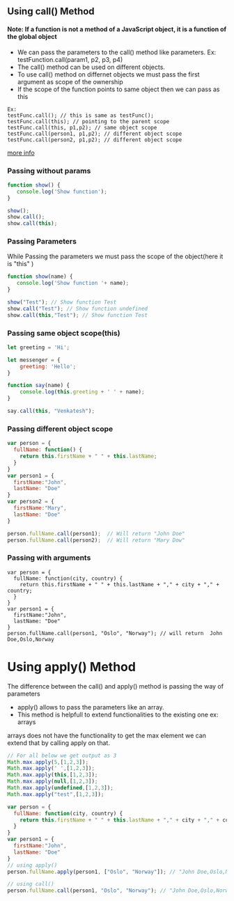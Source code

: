 ## Using call() Method
#### Note: If a function is not a method of a JavaScript object, it is a function of the global object
* We can pass the parameters to the call() method like parameters. Ex: testFunction.call(param1, p2, p3, p4)
* The call() method can be used on different objects.
* To use call() method on differnet objects we must pass the first argument as scope of the ownership
* If the scope of the function points to same object then we can pass as this
```jaascript
Ex: 
testFunc.call(); // this is same as testFunc();
testFunc.call(this); // pointing to the parent scope
testFunc.call(this, p1,p2); // same object scope
testFunc.call(person1, p1,p2); // different object scope
testFunc.call(person2, p1,p2); // different object scope
```
[more info](https://www.w3schools.com/js/js_function_call.asp)

### Passing without params
```javascript
function show() {
   console.log('Show function');
}

show();
show.call();
show.call(this);
```
### Passing Parameters
While Passing the parameters we must pass the scope of the object(here it is "this" )
```javascript
function show(name) {
   console.log('Show function '+ name);
}

show("Test"); // Show function Test
show.call("Test"); // Show function undefined
show.call(this,"Test"); // Show function Test
```
### Passing same object scope(this)
```javascript
let greeting = 'Hi';

let messenger = {
    greeting: 'Hello';
}

function say(name) {
    console.log(this.greeting + ' ' + name);
}

say.call(this, "Venkatesh");
```

### Passing different object scope
```javascript
var person = {
  fullName: function() {
    return this.firstName + " " + this.lastName;
  }
}
var person1 = {
  firstName:"John",
  lastName: "Doe"
}
var person2 = {
  firstName:"Mary",
  lastName: "Doe"
}

person.fullName.call(person1);  // Will return "John Doe"
person.fullName.call(person2);  // Will return "Mary Dow"
```
### Passing with arguments
```javscript
var person = {
  fullName: function(city, country) {
    return this.firstName + " " + this.lastName + "," + city + "," + country;
  }
}
var person1 = {
  firstName:"John",
  lastName: "Doe"
}
person.fullName.call(person1, "Oslo", "Norway"); // will return  John Doe,Oslo,Norway
```

# Using apply() Method
The difference between the call() and apply() method is passing the way of parameters

* apply() allows to pass the parameters like an array.
* This method is helpfull to extend functionalities to the existing one ex: arrays

arrays does not have the functionality to get the max element we can extend that by calling apply on that.
```javascript
// For all below we get output as 3
Math.max.apply(5,[1,2,3]);
Math.max.apply(' ',[1,2,3]);
Math.max.apply(this,[1,2,3]);
Math.max.apply(null,[1,2,3]);
Math.max.apply(undefined,[1,2,3]);
Math.max.apply("test",[1,2,3]);

var person = {
  fullName: function(city, country) {
    return this.firstName + " " + this.lastName + "," + city + "," + country;
  }
}
var person1 = {
  firstName:"John",
  lastName: "Doe"
}
// using apply()
person.fullName.apply(person1, ["Oslo", "Norway"]); // "John Doe,Oslo,Norway"

// using call()
person.fullName.call(person1, "Oslo", "Norway"); // "John Doe,Oslo,Norway"

```
